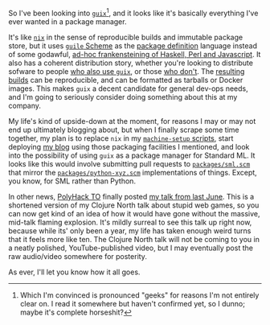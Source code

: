So I've been looking into [`guix`](https://www.gnu.org/software/guix/)[^which-im-convinced], and it looks like it's basically everything I've ever wanted in a package manager.

[^which-im-convinced]: Which I'm convinced is pronounced "geeks" for reasons I'm not entirely clear on. I read it somewhere but haven't confirmed yet, so I dunno; maybe it's complete horseshit?

It's like [`nix`](https://nixos.org/nix/manual/) in the sense of reproducible builds and immutable package store, but it uses [`guile` Scheme](https://www.gnu.org/software/guile/) as the [package definition](https://www.gnu.org/software/guix/manual/en/html_node/Defining-Packages.html#Defining-Packages) language instead of some godawful, [ad-hoc frankensteining of Haskell, Perl and Javascript](https://nixos.org/nix/manual/#sec-constructs). It also has a coherent distribution story, whether you're looking to distribute sofware to people [who also use `guix`](https://www.gnu.org/software/guix/manual/en/html_node/Invoking-guix-copy.html#Invoking-guix-copy), or those [who don't](https://www.gnu.org/software/guix/manual/en/html_node/Invoking-guix-pack.html#Invoking-guix-pack). The [resulting builds](https://www.gnu.org/software/guix/blog/2018/tarballs-the-ultimate-container-image-format/) can be reproducible, and can be formatted as tarballs or Docker images. This makes `guix` a decent candidate for general dev-ops needs, and I'm going to seriously consider doing something about this at my company.

My life's kind of upside-down at the moment, for reasons I may or may not end up ultimately blogging about, but when I finally scrape some time together, my plan is to replace `nix` in my [`machine-setup` scripts](https://github.com/inaimathi/machine-setup), start deploying [my blog](https://github.com/inaimathi/langnostic) using those packaging facilities I mentioned, and look into the possibility of using `guix` as a package manager for Standard ML. It looks like this would involve submitting pull requests to [`packages/sml.scm`](https://git.savannah.gnu.org/cgit/guix.git/tree/gnu/packages/sml.scm?id=v1.0.1-114-g0dc8c9088f) that mirror the [`packages/python-xyz.scm`](https://git.savannah.gnu.org/cgit/guix.git/tree/gnu/packages/python-xyz.scm?id=v1.0.1-114-g0dc8c9088f) implementations of things. Except, you know, for SML rather than Python.

In other news, [PolyHack TO](https://www.youtube.com/channel/UC9B7dw_i7Qn7iumwhm46cQQ) finally posted [my talk from last June](https://www.youtube.com/watch?v=toERI0yDY1g). This is a shortened version of my Clojure North talk about stupid web games, so you can now get kind of an idea of how it would have gone without the massive, mid-talk flaming explosion. It's mildly surreal to see this talk up right now, because while its' only been a year, my life has taken enough weird turns that it feels more like ten. The Clojure North talk will not be coming to you in a neatly polished, YouTube-published video, but I may eventually post the raw audio/video somewhere for posterity.

As ever, I'll let you know how it all goes.
